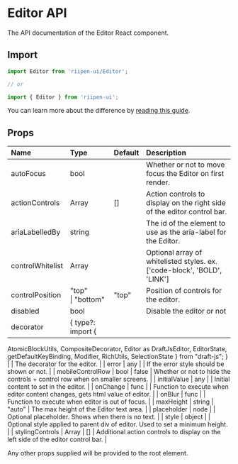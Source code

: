 <!--- This documentation is automatically generated, do not try to edit it. -->

# Editor API

<p class="description">The API documentation of the Editor React component.</p>

## Import

```js
import Editor from 'riipen-ui/Editor';

// or

import { Editor } from 'riipen-ui';
```

You can learn more about the difference by [reading this guide](/guides/bundle-size).

## Props

| Name | Type | Default | Description |
|:-----|:-----|:--------|:------------|
| <span class="prop-name">autoFocus</span> | <span class="prop-type">bool</span> |  | Whether or not to move focus the Editor on first render. |
| <span class="prop-name">actionControls</span> | <span class="prop-type">Array<node></span> | <span class="prop-default">[]</span> | Action controls to display on the right side of the editor control bar. |
| <span class="prop-name">ariaLabelledBy</span> | <span class="prop-type">string</span> |  | The id of the element to use as the aria-label for the Editor. |
| <span class="prop-name">controlWhitelist</span> | <span class="prop-type">Array<string></span> |  | Optional array of whitelisted styles. ex. ['code-block', 'BOLD', 'LINK'] |
| <span class="prop-name">controlPosition</span> | <span class="prop-type">"top"<br>&#124;&nbsp;"bottom"</span> | <span class="prop-default">"top"</span> | Position of controls for the editor. |
| <span class="prop-name">disabled</span> | <span class="prop-type">bool</span> |  | Disable the editor or not |
| <span class="prop-name">decorator</span> | <span class="prop-type">{ type?: import {
  AtomicBlockUtils,
  CompositeDecorator,
  Editor as DraftJsEditor,
  EditorState,
  getDefaultKeyBinding,
  Modifier,
  RichUtils,
  SelectionState
} from "draft-js"; }</span> |  | The decorator for the editor. |
| <span class="prop-name">error</span> | <span class="prop-type">any</span> |  | If the error style should be shown or not. |
| <span class="prop-name">mobileControlRow</span> | <span class="prop-type">bool</span> | <span class="prop-default">false</span> | Whether or not to hide the controls + control row when on smaller screens. |
| <span class="prop-name">initialValue</span> | <span class="prop-type">any</span> |  | Initial content to set in the editor. |
| <span class="prop-name">onChange</span> | <span class="prop-type">func</span> |  | Function to execute when editor content changes, gets html value of editor. |
| <span class="prop-name">onBlur</span> | <span class="prop-type">func</span> |  | Function to execute when editor is out of focus. |
| <span class="prop-name">maxHeight</span> | <span class="prop-type">string</span> | <span class="prop-default">"auto"</span> | The max height of the Editor text area. |
| <span class="prop-name">placeholder</span> | <span class="prop-type">node</span> |  | Optional placeholder. Shows when there is no text. |
| <span class="prop-name">style</span> | <span class="prop-type">object</span> |  | Optional style applied to parent div of editor. Used to set a minimum height. |
| <span class="prop-name">stylingControls</span> | <span class="prop-type">Array<node></span> | <span class="prop-default">[]</span> | Additional action controls to display on the left side of the editor control bar. |


Any other props supplied will be provided to the root element.